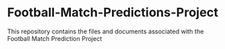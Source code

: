 # Football-Match-Predictions-Project
This repository contains the files and documents associated with the Football Match Prediction Project
